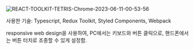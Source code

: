 ![REACT-TOOLKIT-TETRIS-Chrome-2023-06-11-00-53-56](https://github.com/Box-Cat/react-toolkit-tetris/assets/86953609/f73cc67b-892d-4935-87fd-159895af67e6)


사용한 기술: Typescript, Redux Toolkit, Styled Components, Webpack

responsive web design을 사용하여, PC에서는 키보드와 버튼 클릭으로, 핸드폰에서는 버튼 터치로 조종할 수 있게 설정함.
